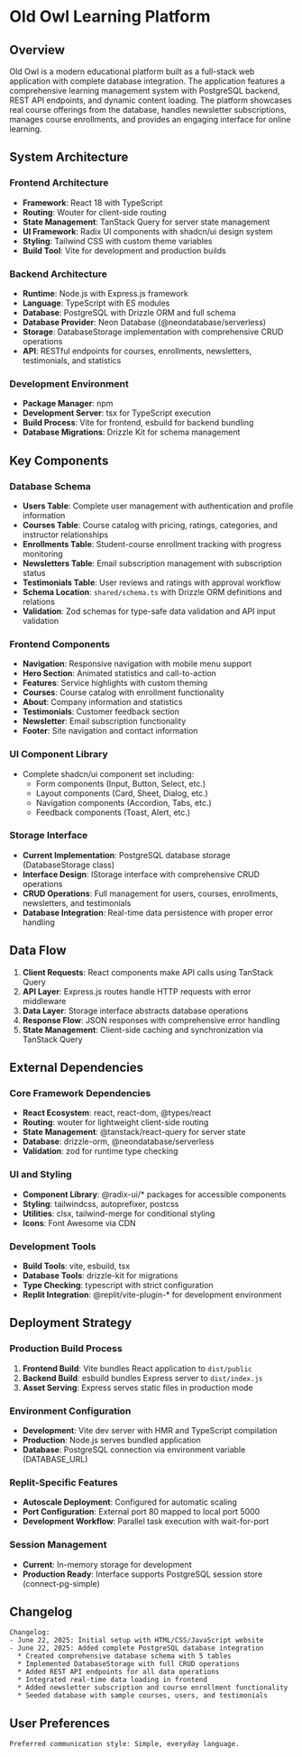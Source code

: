 # Old Owl Learning Platform

## Overview

Old Owl is a modern educational platform built as a full-stack web application with complete database integration. The application features a comprehensive learning management system with PostgreSQL backend, REST API endpoints, and dynamic content loading. The platform showcases real course offerings from the database, handles newsletter subscriptions, manages course enrollments, and provides an engaging interface for online learning.

## System Architecture

### Frontend Architecture
- **Framework**: React 18 with TypeScript
- **Routing**: Wouter for client-side routing
- **State Management**: TanStack Query for server state management
- **UI Framework**: Radix UI components with shadcn/ui design system
- **Styling**: Tailwind CSS with custom theme variables
- **Build Tool**: Vite for development and production builds

### Backend Architecture
- **Runtime**: Node.js with Express.js framework
- **Language**: TypeScript with ES modules
- **Database**: PostgreSQL with Drizzle ORM and full schema
- **Database Provider**: Neon Database (@neondatabase/serverless)
- **Storage**: DatabaseStorage implementation with comprehensive CRUD operations
- **API**: RESTful endpoints for courses, enrollments, newsletters, testimonials, and statistics

### Development Environment
- **Package Manager**: npm
- **Development Server**: tsx for TypeScript execution
- **Build Process**: Vite for frontend, esbuild for backend bundling
- **Database Migrations**: Drizzle Kit for schema management

## Key Components

### Database Schema
- **Users Table**: Complete user management with authentication and profile information
- **Courses Table**: Course catalog with pricing, ratings, categories, and instructor relationships
- **Enrollments Table**: Student-course enrollment tracking with progress monitoring
- **Newsletters Table**: Email subscription management with subscription status
- **Testimonials Table**: User reviews and ratings with approval workflow
- **Schema Location**: `shared/schema.ts` with Drizzle ORM definitions and relations
- **Validation**: Zod schemas for type-safe data validation and API input validation

### Frontend Components
- **Navigation**: Responsive navigation with mobile menu support
- **Hero Section**: Animated statistics and call-to-action
- **Features**: Service highlights with custom theming
- **Courses**: Course catalog with enrollment functionality
- **About**: Company information and statistics
- **Testimonials**: Customer feedback section
- **Newsletter**: Email subscription functionality
- **Footer**: Site navigation and contact information

### UI Component Library
- Complete shadcn/ui component set including:
  - Form components (Input, Button, Select, etc.)
  - Layout components (Card, Sheet, Dialog, etc.)
  - Navigation components (Accordion, Tabs, etc.)
  - Feedback components (Toast, Alert, etc.)

### Storage Interface
- **Current Implementation**: PostgreSQL database storage (DatabaseStorage class)
- **Interface Design**: IStorage interface with comprehensive CRUD operations
- **CRUD Operations**: Full management for users, courses, enrollments, newsletters, and testimonials
- **Database Integration**: Real-time data persistence with proper error handling

## Data Flow

1. **Client Requests**: React components make API calls using TanStack Query
2. **API Layer**: Express.js routes handle HTTP requests with error middleware
3. **Data Layer**: Storage interface abstracts database operations
4. **Response Flow**: JSON responses with comprehensive error handling
5. **State Management**: Client-side caching and synchronization via TanStack Query

## External Dependencies

### Core Framework Dependencies
- **React Ecosystem**: react, react-dom, @types/react
- **Routing**: wouter for lightweight client-side routing
- **State Management**: @tanstack/react-query for server state
- **Database**: drizzle-orm, @neondatabase/serverless
- **Validation**: zod for runtime type checking

### UI and Styling
- **Component Library**: @radix-ui/* packages for accessible components
- **Styling**: tailwindcss, autoprefixer, postcss
- **Utilities**: clsx, tailwind-merge for conditional styling
- **Icons**: Font Awesome via CDN

### Development Tools
- **Build Tools**: vite, esbuild, tsx
- **Database Tools**: drizzle-kit for migrations
- **Type Checking**: typescript with strict configuration
- **Replit Integration**: @replit/vite-plugin-* for development environment

## Deployment Strategy

### Production Build Process
1. **Frontend Build**: Vite bundles React application to `dist/public`
2. **Backend Build**: esbuild bundles Express server to `dist/index.js`
3. **Asset Serving**: Express serves static files in production mode

### Environment Configuration
- **Development**: Vite dev server with HMR and TypeScript compilation
- **Production**: Node.js serves bundled application
- **Database**: PostgreSQL connection via environment variable (DATABASE_URL)

### Replit-Specific Features
- **Autoscale Deployment**: Configured for automatic scaling
- **Port Configuration**: External port 80 mapped to local port 5000
- **Development Workflow**: Parallel task execution with wait-for-port

### Session Management
- **Current**: In-memory storage for development
- **Production Ready**: Interface supports PostgreSQL session store (connect-pg-simple)

## Changelog

```
Changelog:
- June 22, 2025: Initial setup with HTML/CSS/JavaScript website
- June 22, 2025: Added complete PostgreSQL database integration
  * Created comprehensive database schema with 5 tables
  * Implemented DatabaseStorage with full CRUD operations
  * Added REST API endpoints for all data operations
  * Integrated real-time data loading in frontend
  * Added newsletter subscription and course enrollment functionality
  * Seeded database with sample courses, users, and testimonials
```

## User Preferences

```
Preferred communication style: Simple, everyday language.
```